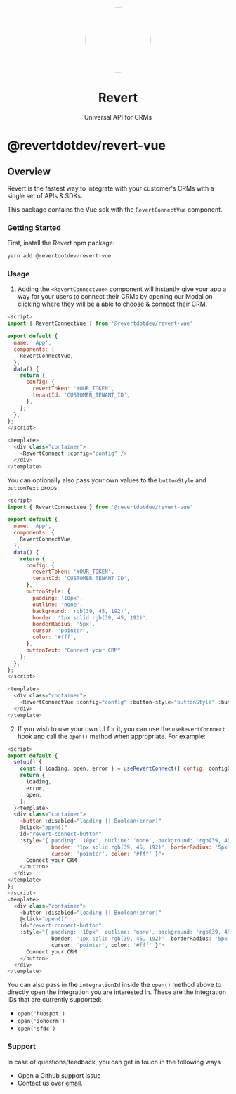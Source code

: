 <p align="center">
<img width="150" style="border-radius:75px;" src="https://res.cloudinary.com/dfcnic8wq/image/upload/v1673932396/Revert/Revert_logo_x5ysgh.png"/>
<h1 align="center"><b>Revert</b></h1>
<p align="center">
Universal API for CRMs
<br />
</p>

# @revertdotdev/revert-vue

## Overview

Revert is the fastest way to integrate with your customer's CRMs with a single set of APIs & SDKs.

This package contains the Vue sdk with the `RevertConnectVue` component.

### Getting Started

First, install the Revert npm package:

```javascript
yarn add @revertdotdev/revert-vue
```

### Usage

1. Adding the `<RevertConnectVue>` component will instantly give your app a way for your users to connect their CRMs by opening our Modal on clicking where they will be a able to choose & connect their CRM.

```javascript
<script>
import { RevertConnectVue } from '@revertdotdev/revert-vue'

export default {
  name: 'App',
  components: {
    RevertConnectVue, 
  },
  data() {
    return {
      config: {
        revertToken: 'YOUR_TOKEN',
        tenantId: 'CUSTOMER_TENANT_ID',
      },
    };
  },
};
</script>

<template>
  <div class="container">
    <RevertConnect :config="config" />
  </div>
</template>
```

You can optionally also pass your own values to the `buttonStyle` and `buttonText` props:

```javascript
<script>
import { RevertConnectVue } from '@revertdotdev/revert-vue'

export default {
  name: 'App',
  components: {
    RevertConnectVue, 
  },
  data() {
    return {
      config: {
        revertToken: 'YOUR_TOKEN',
        tenantId: 'CUSTOMER_TENANT_ID',
      },
      buttonStyle: {
        padding: '10px',
        outline: 'none',
        background: 'rgb(39, 45, 192)',
        border: '1px solid rgb(39, 45, 192)',
        borderRadius: '5px',
        cursor: 'pointer',
        color: '#fff',
      }, 
      buttonText: "Connect your CRM"
    };
  },
};
</script>

<template>
  <div class="container">
    <RevertConnectVue :config="config" :button-style="buttonStyle" :button-text="buttonText"/>
  </div>
</template>
```

2. If you wish to use your own UI for it, you can use the `useRevertConnnect` hook and call the `open()` method when appropriate. For example:

```javascript
<script>
export default {
  setup() {
    const { loading, open, error } = useRevertConnect({ config: configObject });
    return {
      loading,
      error,
      open,
    };
  }<template>
  <div class="container">
    <button :disabled="loading || Boolean(error)" 
    @click="open()" 
    id="revert-connect-button"
    :style="{ padding: '10px', outline: 'none', background: 'rgb(39, 45, 192)',
              border: '1px solid rgb(39, 45, 192)', borderRadius: '5px',
              cursor: 'pointer', color: '#fff' }">
      Connect your CRM
    </button>
  </div>
</template>
};
</script>
<template>
  <div class="container">
    <button :disabled="loading || Boolean(error)" 
    @click="open()" 
    id="revert-connect-button"
    :style="{ padding: '10px', outline: 'none', background: 'rgb(39, 45, 192)',
              border: '1px solid rgb(39, 45, 192)', borderRadius: '5px',
              cursor: 'pointer', color: '#fff' }">
      Connect your CRM
    </button>
  </div>
</template>
```

 You can also pass in the `integrationId` inside the `open()` method above to directly open the integration you are interested in. These are the integration IDs that are currently supported:
- `open('hubspot')`
- `open('zohocrm')`
- `open('sfdc')`

### Support

In case of questions/feedback, you can get in touch in the following ways

-   Open a Github support issue
-   Contact us over [email](mailto:jatin@revert.dev).
